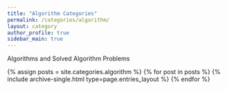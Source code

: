 ```yaml
---
title: "Algorithm Categories"
permalink: /categories/algorithm/
layout: category
author_profile: true
sidebar_main: true
---
```


Algorithms and Solved Algorithm Problems

{% assign posts = site.categories.algorithm %}
{% for post in posts %} {% include archive-single.html type=page.entries_layout %} {% endfor %}